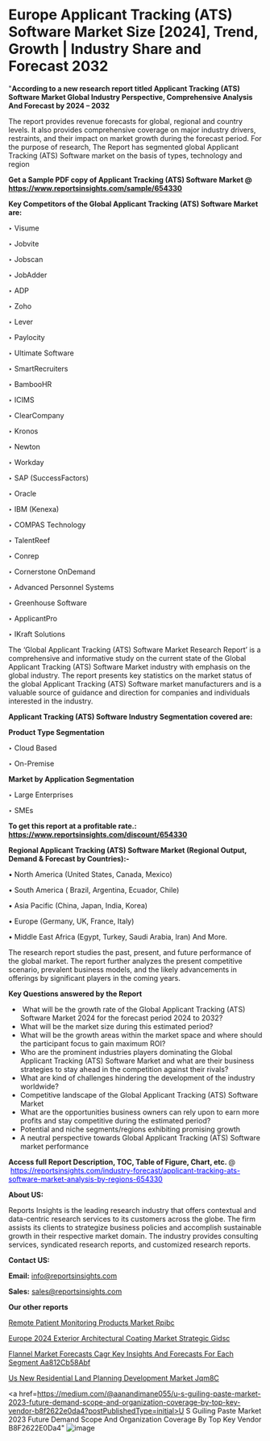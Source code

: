 # Europe Applicant Tracking (ATS) Software Market Size [2024], Trend, Growth | Industry Share and Forecast 2032

 "<strong>According to a new research report titled Applicant Tracking (ATS) Software Market Global Industry Perspective, Comprehensive Analysis And Forecast by 2024 – 2032</strong>

The report provides revenue forecasts for global, regional and country levels. It also provides comprehensive coverage on major industry drivers, restraints, and their impact on market growth during the forecast period. For the purpose of research, The Report has segmented global Applicant Tracking (ATS) Software market on the basis of types, technology and region

<strong>Get a Sample PDF copy of Applicant Tracking (ATS) Software Market </strong><strong>@<a href=https://www.reportsinsights.com/sample/654330 style=color:#0000ff;> https://www.reportsinsights.com/sample/654330</a></strong></font>

<strong>Key Competitors of the Global Applicant Tracking (ATS) Software Market are:</strong>

‣ Visume

‣ Jobvite

‣ Jobscan

‣ JobAdder

‣ ADP

‣ Zoho

‣ Lever

‣ Paylocity

‣ Ultimate Software

‣ SmartRecruiters

‣ BambooHR

‣ ICIMS

‣ ClearCompany

‣ Kronos

‣ Newton

‣ Workday

‣ SAP (SuccessFactors)

‣ Oracle

‣ IBM (Kenexa)

‣ COMPAS Technology

‣ TalentReef

‣ Conrep

‣ Cornerstone OnDemand

‣ Advanced Personnel Systems

‣ Greenhouse Software

‣ ApplicantPro

‣ IKraft Solutions

The ‘Global Applicant Tracking (ATS) Software Market Research Report’ is a comprehensive and informative study on the current state of the Global Applicant Tracking (ATS) Software Market industry with emphasis on the global industry. The report presents key statistics on the market status of the global Applicant Tracking (ATS) Software market manufacturers and is a valuable source of guidance and direction for companies and individuals interested in the industry.

<strong>Applicant Tracking (ATS) Software Industry Segmentation covered are:</strong>

<strong>Product Type Segmentation</strong>

‣ Cloud Based

‣ On-Premise

<strong>Market by Application Segmentation</strong>

‣ Large Enterprises

‣ SMEs

<strong>To get this report at a profitable rate.: <a href=https://www.reportsinsights.com/discount/654330 style=color:#0000ff;>https://www.reportsinsights.com/discount/654330</a></strong></font>

<strong>Regional Applicant Tracking (ATS) Software Market (Regional Output, Demand &amp; Forecast by Countries):-</strong>

• North America (United States, Canada, Mexico)

• South America ( Brazil, Argentina, Ecuador, Chile)

• Asia Pacific (China, Japan, India, Korea)

• Europe (Germany, UK, France, Italy)

• Middle East Africa (Egypt, Turkey, Saudi Arabia, Iran) And More.

The research report studies the past, present, and future performance of the global market. The report further analyzes the present competitive scenario, prevalent business models, and the likely advancements in offerings by significant players in the coming years.

<strong>Key Questions answered by the Report</strong>
<ul>
  <li> What will be the growth rate of the Global Applicant Tracking (ATS) Software Market 2024 for the forecast period 2024 to 2032?</li>
  <li>What will be the market size during this estimated period?</li>
  <li>What will be the growth areas within the market space and where should the participant focus to gain maximum ROI?</li>
  <li>Who are the prominent industries players dominating the Global Applicant Tracking (ATS) Software Market and what are their business strategies to stay ahead in the competition against their rivals?</li>
  <li>What are kind of challenges hindering the development of the industry worldwide?</li>
  <li>Competitive landscape of the Global Applicant Tracking (ATS) Software Market</li>
  <li>What are the opportunities business owners can rely upon to earn more profits and stay competitive during the estimated period?</li>
  <li>Potential and niche segments/regions exhibiting promising growth</li>
  <li>A neutral perspective towards Global Applicant Tracking (ATS) Software market performance</li>
</ul>
<strong>Access full Report Description, TOC, Table of Figure, Chart, etc. </strong>@  <a href=https://reportsinsights.com/industry-forecast/applicant-tracking-ats-software-market-analysis-by-regions-654330 style=color:#0000ff;>https://reportsinsights.com/industry-forecast/applicant-tracking-ats-software-market-analysis-by-regions-654330</a></font>

<strong><strong>About US</strong>:</strong>

Reports Insights is the leading research industry that offers contextual and data-centric research services to its customers across the globe. The firm assists its clients to strategize business policies and accomplish sustainable growth in their respective market domain. The industry provides consulting services, syndicated research reports, and customized research reports.

<strong>Contact US:</strong>

<p class=""""><b>Email:</b> <a href=mailto:info@reportsinsights.com>info@reportsinsights.com</a></p>
<p class=""""><b>Sales:</b> <a href=mailto:sales@reportsinsights.com>sales@reportsinsights.com</a></p>

<strong>Our other reports</strong>

<a href=https://www.linkedin.com/pulse/remote-patient-monitoring-products-market-rpibc/>Remote Patient Monitoring Products Market Rpibc</a>

<a href=https://www.linkedin.com/pulse/europe-2024-exterior-architectural-coating-market-strategic-gidsc/>Europe 2024 Exterior Architectural Coating Market Strategic Gidsc</a>

<a href=https://medium.com/@jadhaosuchit578/flannel-market-forecasts-cagr-key-insights-and-forecasts-for-each-segment-aa812cb58abf>Flannel Market Forecasts Cagr Key Insights And Forecasts For Each Segment Aa812Cb58Abf</a>

<a href=https://www.linkedin.com/pulse/us-new-residential-land-planning-development-market-jqm8c/>Us New Residential Land Planning Development Market Jqm8C</a>

<a href=https://medium.com/@aanandimane055/u-s-guiling-paste-market-2023-future-demand-scope-and-organization-coverage-by-top-key-vendor-b8f2622e0da4?postPublishedType=initial>U S Guiling Paste Market 2023 Future Demand Scope And Organization Coverage By Top Key Vendor B8F2622E0Da4</a>"
![image](https://github.com/daminid12/RImarketresearch/assets/158430485/0cc4fb23-7042-4723-979f-6b0c7c126086)
